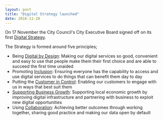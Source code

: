 ```yaml
---
layout: post
title: "Digital Strategy launched"
date: 2016-11-20
---
```


On 17 November the City Council's City Executive Board signed off on its first [Digital Strategy](../strategy/index.html).

The Strategy is formed around five principles;
*  Being [Digital by Design](../strategy/digital-by-design.html): Making our digital services so good, convenient and easy to use that people make them their first choice and are able to succeed the first time unaided
* Promoting [Inclusion](../strategy/inclusion.html): Ensuring everyone has the capability to access and use digital services to do things that can benefit them day to day
* Putting the [Customer in Control](../strategy/customer-in-control.html): Enabling our customers to engage with us in ways that best suit them
* [Supporting Business Growth](../strategy/supporting-business-growth.html)</a>: Supporting local economic growth by improving digital infrastructure and partnering with business to exploit new digital opportunities
* Using [Collaboration](../strategy/collaboration.html): Achieving better outcomes through working together, sharing good practice and making our data open by default
